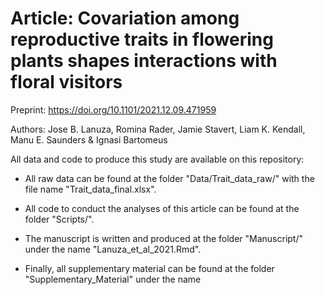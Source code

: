 # Article: Covariation among reproductive traits in flowering plants shapes interactions with floral visitors

Preprint: https://doi.org/10.1101/2021.12.09.471959

Authors: Jose B. Lanuza, Romina Rader, Jamie Stavert, Liam K. Kendall, Manu E. Saunders & Ignasi Bartomeus

All data and code to produce this study are available on this repository:

- All raw data can be found at the folder "Data/Trait_data_raw/" with the file name "Trait_data_final.xlsx".

- All code to conduct the analyses of this article can be found at the folder "Scripts/".

- The manuscript is written and produced at the folder "Manuscript/" under the name "Lanuza_et_al_2021.Rmd".

- Finally, all supplementary material can be found at the folder "Supplementary_Material" under the name


